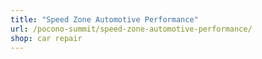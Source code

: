 ```yaml
---
title: "Speed Zone Automotive Performance"
url: /pocono-summit/speed-zone-automotive-performance/
shop: car repair
---
```

